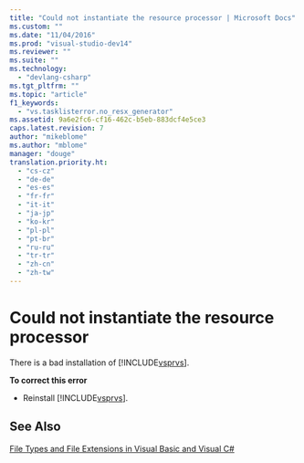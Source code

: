 ```yaml
---
title: "Could not instantiate the resource processor | Microsoft Docs"
ms.custom: ""
ms.date: "11/04/2016"
ms.prod: "visual-studio-dev14"
ms.reviewer: ""
ms.suite: ""
ms.technology: 
  - "devlang-csharp"
ms.tgt_pltfrm: ""
ms.topic: "article"
f1_keywords: 
  - "vs.tasklisterror.no_resx_generator"
ms.assetid: 9a6e2fc6-cf16-462c-b5eb-883dcf4e5ce3
caps.latest.revision: 7
author: "mikeblome"
ms.author: "mblome"
manager: "douge"
translation.priority.ht: 
  - "cs-cz"
  - "de-de"
  - "es-es"
  - "fr-fr"
  - "it-it"
  - "ja-jp"
  - "ko-kr"
  - "pl-pl"
  - "pt-br"
  - "ru-ru"
  - "tr-tr"
  - "zh-cn"
  - "zh-tw"
---
```

# Could not instantiate the resource processor
There is a bad installation of [!INCLUDE[vsprvs](../code-quality/includes/vsprvs_md.md)].  
  
 **To correct this error**  
  
-   Reinstall [!INCLUDE[vsprvs](../code-quality/includes/vsprvs_md.md)].  
  
## See Also  
 [File Types and File Extensions in Visual Basic and Visual C#](http://msdn.microsoft.com/en-us/f793852c-da06-4d52-a826-65f635844772)